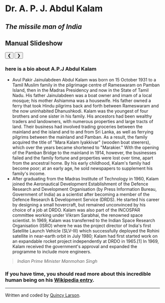 <HTML>
<div class="container">
  <div class="jumbotron">
    <div class="row">
      <div class="col-xs-12">
        <h1 class="text-center">Dr. A. P. J. Abdul Kalam</h1>
        <h2 class="text-center"><em>The missile man of India</em></h2>
        <title>W3.CSS</title>
<meta name="viewport" content="width=device-width, initial-scale=1">
<link rel="stylesheet" href="https://www.w3schools.com/w3css/4/w3.css">
<style>
.mySlides {display:none;}
</style>
<body>

<h2 class="w3-center">Manual Slideshow</h2>

<div class="w3-content w3-display-container">
  <img class="mySlides" src="https://www.google.com/url?sa=i&url=https%3A%2F%2Ftheinterviewportal.com%2F2019%2F09%2F23%2Fpresident-a-p-j-abdul-kalam-postgraduate-fellowship%2F&psig=AOvVaw18k5tGWFREbEhA3KCUPANH&ust=1589483902642000&source=images&cd=vfe&ved=0CAIQjRxqFwoTCNjWzNHIsekCFQAAAAAdAAAAABAO" style="width:100%">
  <img class="mySlides" src="https://www.google.com/url?sa=i&url=https%3A%2F%2Fwww.amazon.in%2FLove-Abdul-Kalam-Inspirational-Motivational%2Fdp%2FB01MS4VDJ4&psig=AOvVaw18k5tGWFREbEhA3KCUPANH&ust=1589483902642000&source=images&cd=vfe&ved=0CAIQjRxqFwoTCNjWzNHIsekCFQAAAAAdAAAAABAU" style="width:100%">
  <img class="mySlides" src="https://www.google.com/url?sa=i&url=https%3A%2F%2Fwww.indiatoday.in%2Fscience%2Fstory%2Fchandrayaan-2-what-apj-abdul-kalam-advised-isro-nasa-india-moon-mission-1568128-2019-07-13&psig=AOvVaw18k5tGWFREbEhA3KCUPANH&ust=1589483902642000&source=images&cd=vfe&ved=0CAIQjRxqFwoTCNjWzNHIsekCFQAAAAAdAAAAABAa" style="width:100%">
 <button class="w3-button w3-black w3-display-left" onclick="plusDivs(-1)">&#10094;</button>
  <button class="w3-button w3-black w3-display-right" onclick="plusDivs(1)">&#10095;</button>
     </div>
        <script>
          var slideIndex = 1;
          showDivs(slideIndex);
           function plusDivs(n) {
           showDivs(slideIndex += n);
}
function showDivs(n) {
  var i;
  var x = document.getElementsByClassName("mySlides");
  if (n > x.length) {slideIndex = 1}
  if (n < 1) {slideIndex = x.length}
  for (i = 0; i < x.length; i++) {
    x[i].style.display = "none";  
  }
  x[slideIndex-1].style.display = "block";  
}
</script>

</body>
           <div class="col-xs-12 col-sm-10 col-sm-offset-1 col-md-8 col-md-offset-2">
          <h3>here is a bio about A.P.J Abdul Kalam</h3>
          <ul>
            <li>Avul Pakir Jainulabdeen Abdul Kalam was born on 15 October 1931 to a Tamil Muslim family in the pilgrimage centre of Rameswaram on Pamban Island, then in the Madras Presidency and now in the State of Tamil Nadu. His father Jainulabdeen was a boat owner and imam of a local mosque; his mother Ashiamma was a housewife. His father owned a ferry that took Hindu pilgrims back and forth between Rameswaram and the now uninhabited Dhanushkodi. Kalam was the youngest of four brothers and one sister in his family. His ancestors had been wealthy traders and landowners, with numerous properties and large tracts of land. Their business had involved trading groceries between the mainland and the island and to and from Sri Lanka, as well as ferrying pilgrims between the mainland and Pamban. As a result, the family acquired the title of "Mara Kalam Iyakkivar" (wooden boat steerers), which over the years became shortened to "Marakier." With the opening of the Pamban Bridge to the mainland in 1914, however, the businesses failed and the family fortune and properties were lost over time, apart from the ancestral home. By his early childhood, Kalam's family had become poor; at an early age, he sold newspapers to supplement his family's income.</li> 
      <li>After graduating from the Madras Institute of Technology in 1960, Kalam joined the Aeronautical Development Establishment of the Defence Research and Development Organisation (by Press Information Bureau, Government of India) as a scientist after becoming a member of the Defence Research & Development Service (DRDS). He started his career by designing a small hovercraft, but remained unconvinced by his choice of a job at DRDO. Kalam was also part of the INCOSPAR committee working under Vikram Sarabhai, the renowned space scientist. In 1969, Kalam was transferred to the Indian Space Research Organisation (ISRO) where he was the project director of India's first Satellite Launch Vehicle (SLV-III) which successfully deployed the Rohini satellite in near-earth orbit in July 1980; Kalam had first started work on an expandable rocket project independently at DRDO in 1965.[1] In 1969, Kalam received the government's approval and expanded the programme to include more engineers.</li>
          </ul>
          <blockquote>
            <footer><cite>Indian Prime Minister Manmohan Singh</cite></footer>
          </blockquote>
          <h3>If you have time, you should read more about this incredible human being on his <a href="https://en.wikipedia.org/wiki/A._P._J._Abdul_Kalam" target="_blank">Wikipedia entry</a>.</h3>
        </div>
      </div>
    </div> 
  </div>
  <footer class="text-center">
    <hr>
    <p>Written and coded by <a href="https://www.freecodecamp.com/quincylarson" target="_blank">Quincy Larson</a>.</p>
  </footer>  
</div>  
</HTML>
   
